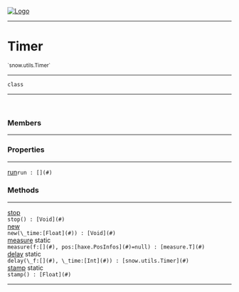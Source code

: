 
[![Logo](../../../images/logo.png)](../../../api/index.html)

---



<h1>Timer</h1>
<small>`snow.utils.Timer`</small>



---

`class`

---

&nbsp;
&nbsp;



<h3>Members</h3> <hr/>



<h3>Properties</h3> <hr/><span class="member apipage">
                <a name="run"><a class="lift" href="#run">run</a></a><code class="signature apipage">run : [](#)</code><br/></span>
            <span class="small_desc_flat"></span>



<h3>Methods</h3> <hr/><span class="method apipage">
            <a name="stop"><a class="lift" href="#stop">stop</a></a> <div class="clear"></div><code class="signature apipage">stop() : [Void](#)</code><br/><span class="small_desc_flat"></span>
        </span>
    <span class="method apipage">
            <a name="new"><a class="lift" href="#new">new</a></a> <div class="clear"></div><code class="signature apipage">new(\_time:[Float](#)<span></span>) : [Void](#)</code><br/><span class="small_desc_flat"></span>
        </span>
    <span class="method apipage">
            <a name="measure"><a class="lift" href="#measure">measure</a></a> <span class="inline-block static">static</span><div class="clear"></div><code class="signature apipage">measure(f:[](#)<span></span>, pos:[haxe.PosInfos](#)<span>=null</span>) : [measure.T](#)</code><br/><span class="small_desc_flat"></span>
        </span>
    <span class="method apipage">
            <a name="delay"><a class="lift" href="#delay">delay</a></a> <span class="inline-block static">static</span><div class="clear"></div><code class="signature apipage">delay(\_f:[](#)<span></span>, \_time:[Int](#)<span></span>) : [snow.utils.Timer](#)</code><br/><span class="small_desc_flat"></span>
        </span>
    <span class="method apipage">
            <a name="stamp"><a class="lift" href="#stamp">stamp</a></a> <span class="inline-block static">static</span><div class="clear"></div><code class="signature apipage">stamp() : [Float](#)</code><br/><span class="small_desc_flat"></span>
        </span>
    





---

&nbsp;
&nbsp;
&nbsp;
&nbsp;